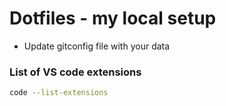 # Dotfiles - my local setup

* Update gitconfig file with your data


### List of VS code extensions

```bash
code --list-extensions
```
